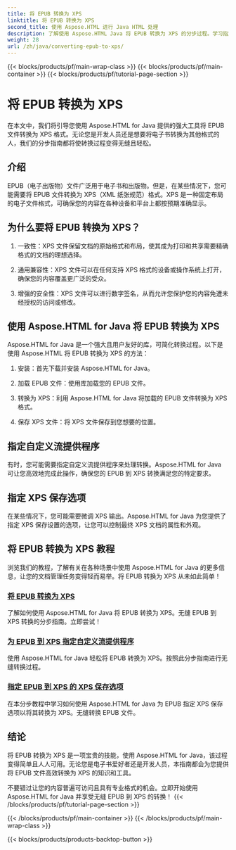 ```yaml
---
title: 将 EPUB 转换为 XPS
linktitle: 将 EPUB 转换为 XPS
second_title: 使用 Aspose.HTML 进行 Java HTML 处理
description: 了解使用 Aspose.HTML Java 将 EPUB 转换为 XPS 的分步过程。学习指定自定义流提供程序和 XPS 保存选项以进行转换。
weight: 28
url: /zh/java/converting-epub-to-xps/
---
```


{{< blocks/products/pf/main-wrap-class >}}
{{< blocks/products/pf/main-container >}}
{{< blocks/products/pf/tutorial-page-section >}}

# 将 EPUB 转换为 XPS


在本文中，我们将引导您使用 Aspose.HTML for Java 提供的强大工具将 EPUB 文件转换为 XPS 格式。无论您是开发人员还是想要将电子书转换为其他格式的人，我们的分步指南都将使转换过程变得无缝且轻松。

## 介绍

EPUB（电子出版物）文件广泛用于电子书和出版物。但是，在某些情况下，您可能需要将 EPUB 文件转换为 XPS（XML 纸张规范）格式。XPS 是一种固定布局的电子文件格式，可确保您的内容在各种设备和平台上都按预期准确显示。

## 为什么要将 EPUB 转换为 XPS？

1. 一致性：XPS 文件保留文档的原始格式和布局，使其成为打印和共享需要精确格式的文档的理想选择。

2. 通用兼容性：XPS 文件可以在任何支持 XPS 格式的设备或操作系统上打开，确保您的内容覆盖更广泛的受众。

3. 增强的安全性：XPS 文件可以进行数字签名，从而允许您保护您的内容免遭未经授权的访问或修改。

## 使用 Aspose.HTML for Java 将 EPUB 转换为 XPS

Aspose.HTML for Java 是一个强大且用户友好的库，可简化转换过程。以下是使用 Aspose.HTML 将 EPUB 转换为 XPS 的方法：

1. 安装：首先下载并安装 Aspose.HTML for Java。

2. 加载 EPUB 文件：使用库加载您的 EPUB 文件。

3. 转换为 XPS：利用 Aspose.HTML for Java 将加载的 EPUB 文件转换为 XPS 格式。

4. 保存 XPS 文件：将 XPS 文件保存到您想要的位置。

## 指定自定义流提供程序

有时，您可能需要指定自定义流提供程序来处理转换。Aspose.HTML for Java 可让您高效地完成此操作，确保您的 EPUB 到 XPS 转换满足您的特定要求。

## 指定 XPS 保存选项

在某些情况下，您可能需要微调 XPS 输出。Aspose.HTML for Java 为您提供了指定 XPS 保存设置的选项，让您可以控制最终 XPS 文档的属性和外观。

## 将 EPUB 转换为 XPS 教程
浏览我们的教程，了解有关在各种场景中使用 Aspose.HTML for Java 的更多信息，让您的文档管理任务变得轻而易举。将 EPUB 转换为 XPS 从未如此简单！
### [将 EPUB 转换为 XPS](./convert-epub-to-xps/)
了解如何使用 Aspose.HTML for Java 将 EPUB 转换为 XPS。无缝 EPUB 到 XPS 转换的分步指南。立即尝试！
### [为 EPUB 到 XPS 指定自定义流提供程序](./convert-epub-to-xps-specify-custom-stream-provider/)
使用 Aspose.HTML for Java 轻松将 EPUB 转换为 XPS。按照此分步指南进行无缝转换过程。
### [指定 EPUB 到 XPS 的 XPS 保存选项](./convert-epub-to-xps-specify-xps-save-options/)
在本分步教程中学习如何使用 Aspose.HTML for Java 为 EPUB 指定 XPS 保存选项以将其转换为 XPS。无缝转换 EPUB 文件。

## 结论

将 EPUB 转换为 XPS 是一项宝贵的技能，使用 Aspose.HTML for Java，该过程变得简单且人人可用。无论您是电子书爱好者还是开发人员，本指南都会为您提供将 EPUB 文件高效转换为 XPS 的知识和工具。

不要错过让您的内容普遍可访问且具有专业格式的机会。立即开始使用 Aspose.HTML for Java 并享受无缝 EPUB 到 XPS 的转换！
{{< /blocks/products/pf/tutorial-page-section >}}

{{< /blocks/products/pf/main-container >}}
{{< /blocks/products/pf/main-wrap-class >}}

{{< blocks/products/products-backtop-button >}}
